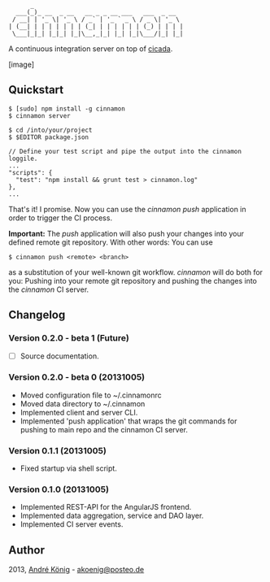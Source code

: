           _                                         
      ___(_)_ __  _ __   __ _ _ __ ___   ___  _ __  
     / __| | '_ \| '_ \ / _` | '_ ` _ \ / _ \| '_ \ 
    | (__| | | | | | | | (_| | | | | | | (_) | | | |
     \___|_|_| |_|_| |_|\__,_|_| |_| |_|\___/|_| |_|

A continuous integration server on top of [cicada](https://github.com/substack/cicada).

[image]

## Quickstart

    $ [sudo] npm install -g cinnamon
    $ cinnamon server

    $ cd /into/your/project
    $ $EDITOR package.json

    // Define your test script and pipe the output into the cinnamon loggile.
    ...
    "scripts": {
      "test": "npm install && grunt test > cinnamon.log"
    },
    ...

That's it! I promise. Now you can use the _cinnamon push_ application in order to trigger the CI process.

**Important:** The _push_ application will also push your changes into your defined remote git repository. With other words: You can use

    $ cinnamon push <remote> <branch>

as a substitution of your well-known git workflow. _cinnamon_ will do both for you: Pushing into your remote git repository and pushing the changes into the _cinnamon_ CI server.

## Changelog

### Version 0.2.0 - beta 1 (Future)

- [ ] Source documentation.

### Version 0.2.0 - beta 0 (20131005)

- Moved configuration file to ~/.cinnamonrc
- Moved data directory to ~/.cinnamon
- Implemented client and server CLI.
- Implemented 'push application' that wraps the git commands for pushing to main repo and the cinnamon CI server.

### Version 0.1.1 (20131005)

- Fixed startup via shell script.

### Version 0.1.0 (20131005)

- Implemented REST-API for the AngularJS frontend.
- Implemented data aggregation, service and DAO layer.
- Implemented CI server events.

## Author

2013, [André König](http://iam.andrekoenig.info) - akoenig@posteo.de